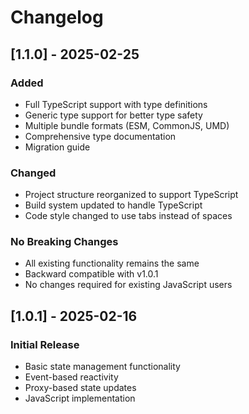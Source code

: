 # Changelog

## [1.1.0] - 2025-02-25

### Added
- Full TypeScript support with type definitions
- Generic type support for better type safety
- Multiple bundle formats (ESM, CommonJS, UMD)
- Comprehensive type documentation
- Migration guide

### Changed
- Project structure reorganized to support TypeScript
- Build system updated to handle TypeScript
- Code style changed to use tabs instead of spaces

### No Breaking Changes
- All existing functionality remains the same
- Backward compatible with v1.0.1
- No changes required for existing JavaScript users

## [1.0.1] - 2025-02-16

### Initial Release
- Basic state management functionality
- Event-based reactivity
- Proxy-based state updates
- JavaScript implementation